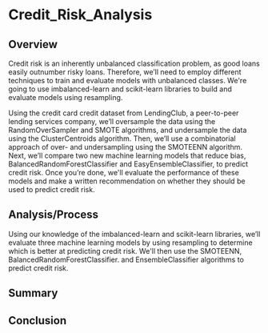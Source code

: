 # Credit_Risk_Analysis

## Overview
Credit risk is an inherently unbalanced classification problem, as good loans easily outnumber risky loans. Therefore, we’ll need to employ different techniques to train and evaluate models with unbalanced classes. We're going to use imbalanced-learn and scikit-learn libraries to build and evaluate models using resampling.

Using the credit card credit dataset from LendingClub, a peer-to-peer lending services company, we’ll oversample the data using the RandomOverSampler and SMOTE algorithms, and undersample the data using the ClusterCentroids algorithm. Then, we’ll use a combinatorial approach of over- and undersampling using the SMOTEENN algorithm. Next, we’ll compare two new machine learning models that reduce bias, BalancedRandomForestClassifier and EasyEnsembleClassifier, to predict credit risk. Once you’re done, we'll evaluate the performance of these models and make a written recommendation on whether they should be used to predict credit risk.

## Analysis/Process

Using our knowledge of the imbalanced-learn and scikit-learn libraries, we’ll evaluate three machine learning models by using resampling to determine which is better at predicting credit risk. We'll then use the SMOTEENN, BalancedRandomForestClassifier. and EnsembleClassifier algorithms to predict credit risk.

## Summary


## Conclusion
